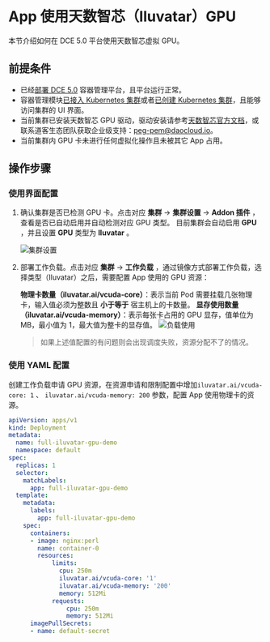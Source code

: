 # App 使用天数智芯（Iluvatar）GPU

本节介绍如何在 DCE 5.0 平台使用天数智芯虚拟 GPU。

## 前提条件

- 已经[部署 DCE 5.0](https://docs.daocloud.io/install/index.html) 容器管理平台，且平台运行正常。
- 容器管理模块[已接入 Kubernetes 集群](../clusters/integrate-cluster.md)或者[已创建 Kubernetes 集群](../clusters/create-cluster.md)，且能够访问集群的 UI 界面。
- 当前集群已安装天数智芯 GPU 驱动，驱动安装请参考[天数智芯官方文档](https://support.iluvatar.com/#/login)，或联系道客生态团队获取企业级支持：peg-pem@daocloud.io。
- 当前集群内 GPU 卡未进行任何虚拟化操作且未被其它 App 占用。

## 操作步骤

### 使用界面配置

1. 确认集群是否已检测 GPU 卡。点击对应 __集群__ -> __集群设置__ -> __Addon 插件__ ，查看是否已自动启用并自动检测对应 GPU 类型。
    目前集群会自动启用 __GPU__ ，并且设置 __GPU__ 类型为 __Iluvatar__ 。

    ![集群设置](./images/cluster-setting-iluvatar-gpu.jpg)

2. 部署工作负载。点击对应 __集群__ -> __工作负载__ ，通过镜像方式部署工作负载，选择类型（Iluvatar）之后，需要配置 App 使用的 GPU 资源：

    **物理卡数量（iluvatar.ai/vcuda-core）**：表示当前 Pod 需要挂载几张物理卡，输入值必须为整数且 **小于等于** 宿主机上的卡数量。
    **显存使用数量（iluvatar.ai/vcuda-memory）**：表示每张卡占用的 GPU 显存，值单位为 MB，最小值为 1，最大值为整卡的显存值。
    ![负载使用](./images/workload_iluvatargpu_userguide.jpg)
    > 如果上述值配置的有问题则会出现调度失败，资源分配不了的情况。

### 使用 YAML 配置

创建工作负载申请 GPU 资源，在资源申请和限制配置中增加`iluvatar.ai/vcuda-core: 1` 、 `iluvatar.ai/vcuda-memory: 200` 参数，配置 App 使用物理卡的资源。

```yaml
apiVersion: apps/v1
kind: Deployment
metadata:
  name: full-iluvatar-gpu-demo
  namespace: default
spec:
  replicas: 1
  selector:
    matchLabels:
      app: full-iluvatar-gpu-demo
  template:
    metadata:
      labels:
        app: full-iluvatar-gpu-demo
    spec:
      containers:
      - image: nginx:perl
        name: container-0
        resources:
            limits:
              cpu: 250m
              iluvatar.ai/vcuda-core: '1'
              iluvatar.ai/vcuda-memory: '200'
              memory: 512Mi
            requests:
                cpu: 250m
                memory: 512Mi
      imagePullSecrets:
      - name: default-secret
```
